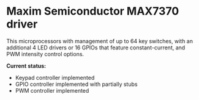 # Maxim Semiconductor MAX7370 driver

This microprocessors with management of up to 64 key switches,
with an additional 4 LED drivers or 16 GPIOs that feature constant-current,
and PWM intensity control options.

**Current status:**
- Keypad controller implemented
- GPIO controller implemented with partially stubs
- PWM controller implemented
